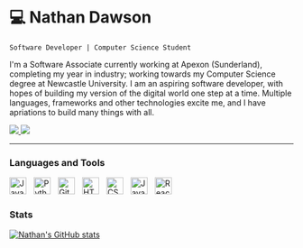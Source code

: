 #  💻 Nathan Dawson

`Software Developer | Computer Science Student`

I'm a Software Associate currently working at Apexon (Sunderland), completing my year in industry; working towards my Computer Science degree at Newcastle University. I am an aspiring software developer, with hopes of building my version of the digital world one step at a time. Multiple languages, frameworks and other technologies excite me, and I have apriations to build many things with all. 

<a href= "https://www.linkedin.com/in/nathan-dawson-dev/"><img src="https://img.shields.io/badge/LinkedIn-0077B5?style=for-the-badge&logo=linkedin&logoColor=white)" /> </a>
<a href="mailto:contact@nathandawson.dev"><img src="https://img.shields.io/badge/Gmail-D14836?style=for-the-badge&logo=gmail&logoColor=white" /> </a> 

---

### Languages and Tools
<img align="left" alt="Java" width="30px" style="padding-right:10px;" src="https://cdn.jsdelivr.net/gh/devicons/devicon/icons/java/java-original.svg"/>
<img align="left" alt="Python" width="30px" style="padding-right:10px;" src="https://cdn.jsdelivr.net/gh/devicons/devicon/icons/python/python-plain.svg" />
<img align="left" alt="GitHub" width="30px" style="padding-right:10px;" src="https://cdn.jsdelivr.net/gh/devicons/devicon/icons/github/github-original.svg" />
<img align="left" alt="HTML" width="30px" style="padding-right:10px;" src="https://cdn.jsdelivr.net/gh/devicons/devicon/icons/html5/html5-plain.svg" />
<img align="left" alt="CSS" width="30px" style="padding-right:10px;" src="https://cdn.jsdelivr.net/gh/devicons/devicon/icons/css3/css3-plain.svg" />
<img align="left" alt="JavaScript" width="30px" style="padding-right:10px;" src="https://cdn.jsdelivr.net/gh/devicons/devicon/icons/javascript/javascript-plain.svg" />
<img align="left" alt="React" width="30px" style="padding-right:10px;" src="https://cdn.jsdelivr.net/gh/devicons/devicon/icons/react/react-original.svg" />

<br/>

#


### Stats
[![Nathan's GitHub stats](https://github-readme-stats.vercel.app/api?username=NathanDawson&include_all_commits=true&show_icons=true&theme=tokyonight)](https://github.com/NathanDawson/)


